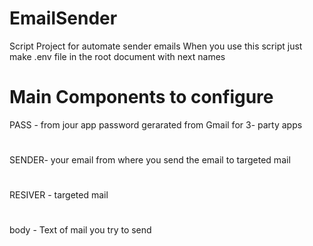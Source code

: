 # EmailSender
Script Project for automate sender emails
When you use this script just make .env file in the root document with next names
# Main Components to configure
PASS - from jour app password gerarated from Gmail for 3- party apps
#
SENDER-  your email from where you send the email to targeted mail
#
RESIVER -  targeted mail
# 
body - Text of mail you try to send
